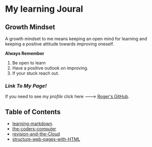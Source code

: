 # My learning Joural

## Growth Mindset
A growth mindset to me means keeping an open mind for learning and keeping a positive attitude towards improving oneself.

**Always Remember**
1. Be open to learn
2. Have a positive outlook on improving.
3. If your stuck reach out.

### ***Link To My Page!***
If you need to see my *profile* click here ---> [Roger's GitHub](https://github.com/RogerMReyes).

## Table of Contents

- [learning-markdown](https://rogermreyes.github.io/reading-notes/learning-markdown).  
- [the-coders-computer](https://rogermreyes.github.io/reading-notes/the-coders-computer) 
- [revision-and-the-Cloud](https://rogermreyes.github.io/reading-notes/revision-and-the-Cloud)
- [structure-web-pages-with-HTML](https://rogermreyes.github.io/reading-notes/structure-web-pages-with-HTML)
